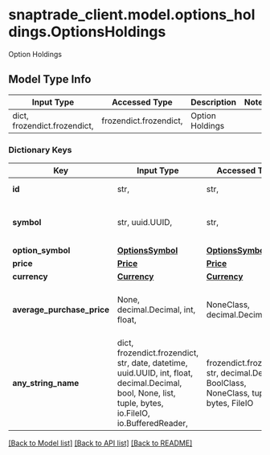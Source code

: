 # snaptrade_client.model.options_holdings.OptionsHoldings

Option Holdings

## Model Type Info
Input Type | Accessed Type | Description | Notes
------------ | ------------- | ------------- | -------------
dict, frozendict.frozendict,  | frozendict.frozendict,  | Option Holdings | 

### Dictionary Keys
Key | Input Type | Accessed Type | Description | Notes
------------ | ------------- | ------------- | ------------- | -------------
**id** | str,  | str,  | Options information | [optional] 
**symbol** | str, uuid.UUID,  | str,  |  | [optional] value must be a uuid
**option_symbol** | [**OptionsSymbol**](OptionsSymbol.md) | [**OptionsSymbol**](OptionsSymbol.md) |  | [optional] 
**price** | [**Price**](Price.md) | [**Price**](Price.md) |  | [optional] 
**currency** | [**Currency**](Currency.md) | [**Currency**](Currency.md) |  | [optional] 
**average_purchase_price** | None, decimal.Decimal, int, float,  | NoneClass, decimal.Decimal,  | Average purchase price for this position | [optional] 
**any_string_name** | dict, frozendict.frozendict, str, date, datetime, uuid.UUID, int, float, decimal.Decimal, bool, None, list, tuple, bytes, io.FileIO, io.BufferedReader,  | frozendict.frozendict, str, decimal.Decimal, BoolClass, NoneClass, tuple, bytes, FileIO | any string name can be used but the value must be the correct type | [optional]

[[Back to Model list]](../../README.md#documentation-for-models) [[Back to API list]](../../README.md#documentation-for-api-endpoints) [[Back to README]](../../README.md)

